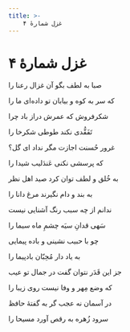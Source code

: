 ```yaml
---
title: >-
    غزل شمارهٔ ۴
---
```

# غزل شمارهٔ ۴

<div class="b" id="bn1"><div class="m1"><p>صبا به لطف بگو آن غزال رعنا را</p></div>
<div class="m2"><p>که سر به کوه و بیابان تو داده‌ای ما را</p></div></div>
<div class="b" id="bn2"><div class="m1"><p>شکرفروش که عمرش دراز باد چرا</p></div>
<div class="m2"><p>تَفَقُّدی نکند طوطی شکرخا را</p></div></div>
<div class="b" id="bn3"><div class="m1"><p>غرور حُسنت اجازت مگر نداد ای گل؟</p></div>
<div class="m2"><p>که پرسشی نکنی عَندَلیب شیدا را</p></div></div>
<div class="b" id="bn4"><div class="m1"><p>به خُلق و لطف توان کرد صید اهل نظر</p></div>
<div class="m2"><p>به بند و دام نگیرند مرغ دانا را</p></div></div>
<div class="b" id="bn5"><div class="m1"><p>ندانم از چه سبب رنگ آشنایی نیست</p></div>
<div class="m2"><p>سَهی‌ قدانِ سیَه‌ چشمِ ماه‌ سیما را</p></div></div>
<div class="b" id="bn6"><div class="m1"><p>چو با حبیب نشینی و باده پیمایی</p></div>
<div class="m2"><p>به یاد دار مُحِبّان بادپیما را</p></div></div>
<div class="b" id="bn7"><div class="m1"><p>جز این قَدَر نتوان گفت در جمال تو عیب</p></div>
<div class="m2"><p>که وضع مِهر و وفا نیست روی زیبا را</p></div></div>
<div class="b" id="bn8"><div class="m1"><p>در آسمان نه عجب گر به گفتهٔ حافظ</p></div>
<div class="m2"><p>سرود زُهره به رقص آورد مسیحا را</p></div></div>